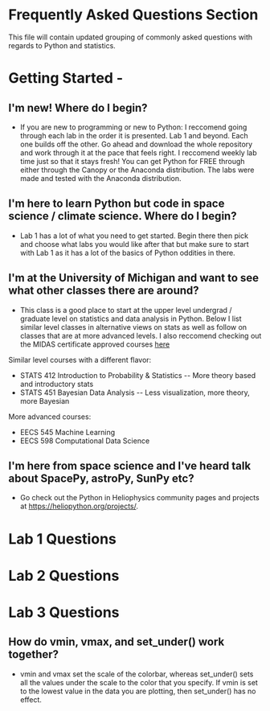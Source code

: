 # Frequently Asked Questions Section
This file will contain updated grouping of commonly asked questions with regards to Python and statistics. 

# Getting Started - 

## I'm new! Where do I begin?
 - If you are new to programming or new to Python: I reccomend going through each lab in the order it is presented. Lab 1 and beyond. Each one builds off the other. Go ahead and download the whole repository and work through it at the pace that feels right. I reccomend weekly lab time just so that it stays fresh! You can get Python for FREE through either through the Canopy or the Anaconda distribution. The labs were made and tested with the Anaconda distribution. 

## I'm here to learn Python but code in space science / climate science. Where do I begin?
- Lab 1 has a lot of what you need to get started. Begin there then pick and choose what labs you would like after that but make sure to start with Lab 1 as it has a lot of the basics of Python oddities in there. 

## I'm at the University of Michigan and want to see what other classes there are around?
- This class is a good place to start at the upper level undergrad / graduate level on statistics and data analysis in Python. Below I list similar level classes in alternative views on stats as well as follow on classes that are at more advanced levels. I also reccomend checking out the MIDAS certificate approved courses [here](https://midas.umich.edu/certificate/approved-courses/)

Similar level courses with a different flavor: 
- STATS 412 Introduction to Probability & Statistics
-- More theory based and introductory stats
- STATS 451 Bayesian Data Analysis 
-- Less visualization, more theory, more Bayesian

More advanced courses:
- EECS 545 Machine Learning 
- EECS 598 Computational Data Science


## I'm here from space science and I've heard talk about SpacePy, astroPy, SunPy etc?
- Go check out the Python in Heliophysics community pages and projects at https://heliopython.org/projects/.

# Lab 1 Questions

# Lab 2 Questions

# Lab 3 Questions

## How do vmin, vmax, and set_under() work together?
- vmin and vmax set the scale of the colorbar, whereas set_under() sets all the values under the scale to the color that you specify. If vmin is set to the lowest value in the data you are plotting, then set_under() has no effect. 
